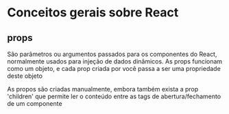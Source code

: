 # Conceitos gerais sobre React

## props

São parâmetros ou argumentos passados para os componentes do React, normalmente usados para injeção de dados dinâmicos. As props funcionam como um objeto, e cada prop criada por você passa a ser uma propriedade deste objeto

As propos são criadas manualmente, embora também exista a prop 'children' que permite ler o conteúdo entre as tags de abertura/fechamento de um componente

